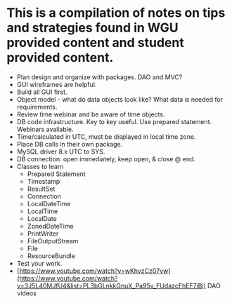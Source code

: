 # This is a compilation of notes on tips and strategies found in WGU provided content and student provided content.

* Plan design and organize with packages. DAO and MVC?
* GUI wireframes are helpful.
* Build all GUI first.
* Object model - what do data objects look like? What data is needed for requirements.
* Review time webinar and be aware of time objects.
* DB code infrastructure. Key to key useful. Use prepared statement. Webinars available.
* Time/calculated in UTC, must be displayed in local time zone.
* Place DB calls in their own package.
* MySQL driver 8.x UTC to SYS.
* DB connection: open immediately, keep open, & close @ end.
* Classes to learn
    * Prepared Statement
    * Timestamp
    * ResultSet
    * Connection
    * LocalDateTime
    * LocalTime
    * LocalDate
    * ZonedDateTime
    * PrintWriter
    * FileOutputStream
    * File
    * ResourceBundle
* Test your work.
* [https://www.youtube.com/watch?v=wKhvzCz07vw](https://www.youtube.com/watch?v=3J5L40MJfU4&list=PL3bGLnkkGnuX_Pa95v_FUdazcFhEF7iBi)
  DAO videos
